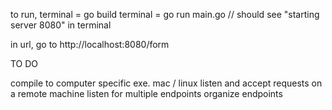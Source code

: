 to run,
terminal = go build
terminal = go run main.go // should see "starting server 8080" in terminal

in url, go to http://localhost:8080/form

TO DO

compile to computer specific exe. mac / linux
listen and accept requests on a remote machine
listen for multiple endpoints
organize endpoints
